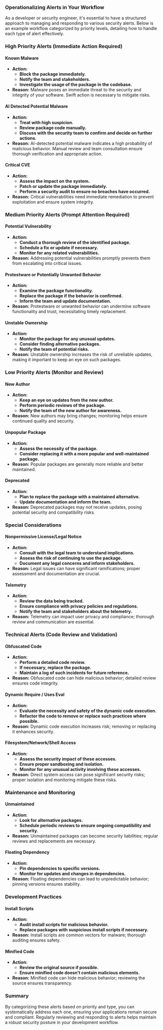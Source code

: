 ### Operationalizing Alerts in Your Workflow

As a developer or security engineer, it's essential to have a structured approach to managing and responding to various security alerts. Below is an example workflow categorized by priority levels, detailing how to handle each type of alert effectively.

### High Priority Alerts (Immediate Action Required)

#### Known Malware
- **Action:**
  - **Block the package immediately.**
  - **Notify the team and stakeholders.**
  - **Investigate the usage of the package in the codebase.**
- **Reason:** Malware poses an immediate threat to the security and integrity of your software. Swift action is necessary to mitigate risks.

#### AI Detected Potential Malware
- **Action:**
  - **Treat with high suspicion.**
  - **Review package code manually.**
  - **Discuss with the security team to confirm and decide on further actions.**
- **Reason:** AI-detected potential malware indicates a high probability of malicious behavior. Manual review and team consultation ensure thorough verification and appropriate action.

#### Critical CVE
- **Action:**
  - **Assess the impact on the system.**
  - **Patch or update the package immediately.**
  - **Perform a security audit to ensure no breaches have occurred.**
- **Reason:** Critical vulnerabilities need immediate remediation to prevent exploitation and ensure system integrity.

### Medium Priority Alerts (Prompt Attention Required)

#### Potential Vulnerability
- **Action:**
  - **Conduct a thorough review of the identified package.**
  - **Schedule a fix or update if necessary.**
  - **Monitor for any related vulnerabilities.**
- **Reason:** Addressing potential vulnerabilities promptly prevents them from escalating into critical issues.

#### Protestware or Potentially Unwanted Behavior
- **Action:**
  - **Examine the package functionality.**
  - **Replace the package if the behavior is confirmed.**
  - **Inform the team and update documentation.**
- **Reason:** Protestware or unwanted behavior can undermine software functionality and trust, necessitating timely replacement.

#### Unstable Ownership
- **Action:**
  - **Monitor the package for any unusual updates.**
  - **Consider finding alternative packages.**
  - **Notify the team of potential risks.**
- **Reason:** Unstable ownership increases the risk of unreliable updates, making it important to keep an eye on such packages.

### Low Priority Alerts (Monitor and Review)

#### New Author
- **Action:**
  - **Keep an eye on updates from the new author.**
  - **Perform periodic reviews of the package.**
  - **Notify the team of the new author for awareness.**
- **Reason:** New authors may bring changes; monitoring helps ensure continued quality and security.

#### Unpopular Package
- **Action:**
  - **Assess the necessity of the package.**
  - **Consider replacing it with a more popular and well-maintained package.**
- **Reason:** Popular packages are generally more reliable and better maintained.

#### Deprecated
- **Action:**
  - **Plan to replace the package with a maintained alternative.**
  - **Update documentation and inform the team.**
- **Reason:** Deprecated packages may not receive updates, posing potential security and compatibility risks.

### Special Considerations

#### Nonpermissive License/Legal Notice
- **Action:**
  - **Consult with the legal team to understand implications.**
  - **Assess the risk of continuing to use the package.**
  - **Document any legal concerns and inform stakeholders.**
- **Reason:** Legal issues can have significant ramifications; proper assessment and documentation are crucial.

#### Telemetry
- **Action:**
  - **Review the data being tracked.**
  - **Ensure compliance with privacy policies and regulations.**
  - **Notify the team and stakeholders about the telemetry.**
- **Reason:** Telemetry can impact user privacy and compliance; thorough review and communication are essential.

### Technical Alerts (Code Review and Validation)

#### Obfuscated Code
- **Action:**
  - **Perform a detailed code review.**
  - **If necessary, replace the package.**
  - **Maintain a log of such incidents for future reference.**
- **Reason:** Obfuscated code can hide malicious behavior; detailed review ensures code integrity.

#### Dynamic Require / Uses Eval
- **Action:**
  - **Evaluate the necessity and safety of the dynamic code execution.**
  - **Refactor the code to remove or replace such practices where possible.**
- **Reason:** Dynamic code execution increases risk; removing or replacing it enhances security.

#### Filesystem/Network/Shell Access
- **Action:**
  - **Assess the security impact of these accesses.**
  - **Ensure proper sandboxing and isolation.**
  - **Monitor for any unusual activity involving these accesses.**
- **Reason:** Direct system access can pose significant security risks; proper isolation and monitoring mitigate these risks.

### Maintenance and Monitoring

#### Unmaintained
- **Action:**
  - **Look for alternative packages.**
  - **Schedule periodic reviews to ensure ongoing compatibility and security.**
- **Reason:** Unmaintained packages can become security liabilities; regular reviews and replacements are necessary.

#### Floating Dependency
- **Action:**
  - **Pin dependencies to specific versions.**
  - **Monitor for updates and changes in dependencies.**
- **Reason:** Floating dependencies can lead to unpredictable behavior; pinning versions ensures stability.

### Development Practices

#### Install Scripts
- **Action:**
  - **Audit install scripts for malicious behavior.**
  - **Replace packages with suspicious install scripts if necessary.**
- **Reason:** Install scripts are common vectors for malware; thorough auditing ensures safety.

#### Minified Code
- **Action:**
  - **Review the original source if possible.**
  - **Ensure minified code doesn’t contain malicious elements.**
- **Reason:** Minified code can hide malicious behavior; reviewing the source ensures transparency.

### Summary
By categorizing these alerts based on priority and type, you can systematically address each one, ensuring your applications remain secure and compliant. Regularly reviewing and responding to alerts helps maintain a robust security posture in your development workflow.
